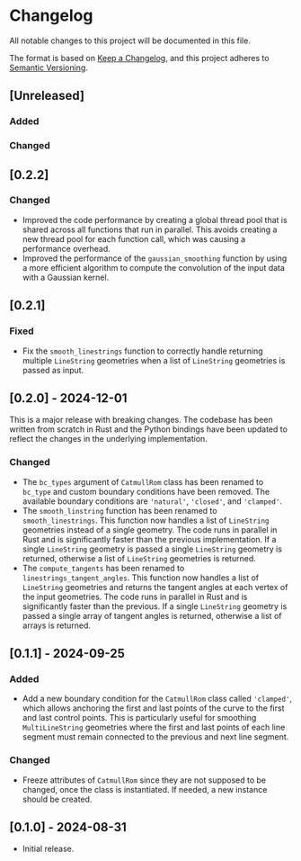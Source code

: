 # Changelog

All notable changes to this project will be documented in this file.

The format is based on [Keep a Changelog](https://keepachangelog.com/en/1.1.0/),
and this project adheres to [Semantic Versioning](https://semver.org/spec/v2.0.0.html).

## [Unreleased]

### Added

### Changed

## [0.2.2]

### Changed

- Improved the code performance by creating a global thread pool that is
    shared across all functions that run in parallel. This avoids creating
    a new thread pool for each function call, which was causing a performance
    overhead.
- Improved the performance of the `gaussian_smoothing` function by using
    a more efficient algorithm to compute the convolution of the input
    data with a Gaussian kernel.

## [0.2.1]

### Fixed

- Fix the `smooth_linestrings` function to correctly handle returning
    multiple `LineString` geometries when a list of `LineString` geometries
    is passed as input.

## [0.2.0] - 2024-12-01

This is a major release with breaking changes. The codebase has been
written from scratch in Rust and the Python bindings have been updated
to reflect the changes in the underlying implementation.

### Changed

- The `bc_types` argument of `CatmullRom` class has been renamed to
    `bc_type` and custom boundary conditions have been removed. The
    available boundary conditions are `'natural'`, `'closed'`, and
    `'clamped'`.
- The `smooth_linstring` function has been renamed to `smooth_linestrings`.
    This function now handles a list of `LineString` geometries instead of a
    single geometry. The code runs in parallel in Rust and is significantly
    faster than the previous implementation. If a single `LineString` geometry is passed a single `LineString` geometry is returned, otherwise a list of `LineString` geometries is returned.
- The `compute_tangents` has been renamed to `linestrings_tangent_angles`.
    This function now handles a list of `LineString` geometries and returns
    the tangent angles at each vertex of the input geometries. The code runs
    in parallel in Rust and is significantly faster than the previous. If a single `LineString` geometry is passed a single array of tangent angles is returned, otherwise a list of arrays is returned.

## [0.1.1] - 2024-09-25

### Added

- Add a new boundary condition for the `CatmullRom` class called `'clamped'`,
    which allows anchoring the first and last points of the curve to the first
    and last control points. This is particularly useful for smoothing
    `MultiLineString` geometries where the first and last points of each
    line segment must remain connected to the previous and next line segment.

### Changed

- Freeze attributes of `CatmullRom` since they are not supposed to be changed,
    once the class is instantiated. If needed, a new instance should be created.

## [0.1.0] - 2024-08-31

- Initial release.
